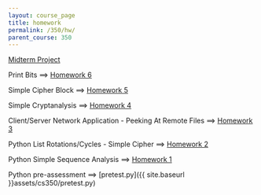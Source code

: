```yaml
---
layout: course_page
title: homework
permalink: /350/hw/
parent_course: 350
---
```


[Midterm Project](/350/midterm)

Print Bits ==> [Homework 6](/350/hw6)

Simple Cipher Block ==> [Homework 5](/350/hw5)

Simple Cryptanalysis ==> [Homework 4](/350/hw4)

Client/Server Network Application - Peeking At Remote Files ==> [Homework 3](/350/hw3)

Python List Rotations/Cycles - Simple Cipher ==> [Homework 2](/350/hw2)

Python Simple Sequence Analysis ==> [Homework 1](/350/hw1)

Python pre-assessment ==> [pretest.py]({{ site.baseurl }}assets/cs350/pretest.py)
